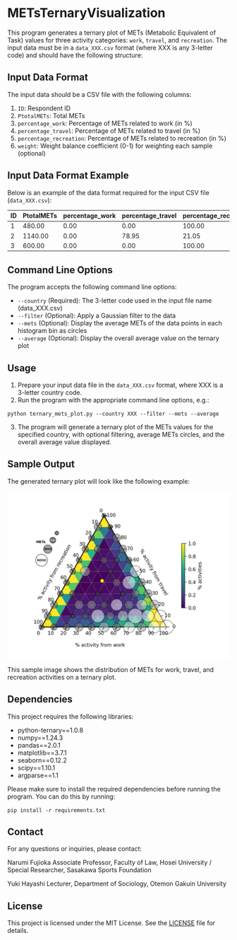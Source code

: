 
# METsTernaryVisualization

This program generates a ternary plot of METs (Metabolic Equivalent of Task) values for three activity categories: `work`, `travel`, and `recreation`. The input data must be in a `data_XXX.csv` format (where XXX is any 3-letter code) and should have the following structure:

## Input Data Format

The input data should be a CSV file with the following columns:

1. `ID`: Respondent ID
2. `PtotalMETs`: Total METs
3. `percentage_work`: Percentage of METs related to work (in %)
4. `percentage_travel`: Percentage of METs related to travel (in %)
5. `percentage_recreation`: Percentage of METs related to recreation (in %)
6. `weight`: Weight balance coefficient (0-1) for weighting each sample (optional)

## Input Data Format Example

Below is an example of the data format required for the input CSV file (`data_XXX.csv`):

| ID    | PtotalMETs | percentage_work | percentage_travel | percentage_recreation | weight   |
|-------|------------|-----------------|-------------------|-----------------------|----------|
| 1 | 480.00     | 0.00            | 0.00              | 100.00                | 3644.23  |
| 2 | 1140.00    | 0.00            | 78.95             | 21.05                 | 5731.78  |
| 3 | 600.00     | 0.00            | 0.00              | 100.00                | 9216.62 |

## Command Line Options

The program accepts the following command line options:

- `--country` (Required): The 3-letter code used in the input file name (data_XXX.csv)
- `--filter` (Optional): Apply a Gaussian filter to the data
- `--mets` (Optional): Display the average METs of the data points in each histogram bin as circles
- `--average` (Optional): Display the overall average value on the ternary plot

## Usage

1. Prepare your input data file in the `data_XXX.csv` format, where XXX is a 3-letter country code.
2. Run the program with the appropriate command line options, e.g.:

```
python ternary_mets_plot.py --country XXX --filter --mets --average
```

3. The program will generate a ternary plot of the METs values for the specified country, with optional filtering, average METs circles, and the overall average value displayed.

## Sample Output

The generated ternary plot will look like the following example:

![Sample Ternary Plot](sample.png)

This sample image shows the distribution of METs for work, travel, and recreation activities on a ternary plot.

## Dependencies

This project requires the following libraries:

- python-ternary==1.0.8
- numpy==1.24.3
- pandas==2.0.1
- matplotlib==3.7.1
- seaborn==0.12.2
- scipy==1.10.1
- argparse==1.1

Please make sure to install the required dependencies before running the program. You can do this by running:

```
pip install -r requirements.txt
```

## Contact

For any questions or inquiries, please contact:

Narumi Fujioka
Associate Professor, Faculty of Law, Hosei University / Special Researcher, Sasakawa Sports Foundation

Yuki Hayashi
Lecturer, Department of Sociology, Otemon Gakuin University

## License

This project is licensed under the MIT License. See the [LICENSE](LICENSE) file for details.
